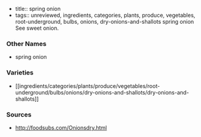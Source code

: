 - title:: spring onion
- tags:: unreviewed, ingredients, categories, plants, produce, vegetables, root-underground, bulbs, onions, dry-onions-and-shallots
spring onion See sweet onion.

### Other Names

* spring onion

### Varieties

* [[ingredients/categories/plants/produce/vegetables/root-underground/bulbs/onions/dry-onions-and-shallots/dry-onions-and-shallots]]

### Sources
* http://foodsubs.com/Onionsdry.html
